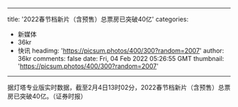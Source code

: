 
---
title: '2022春节档新片（含预售）总票房已突破40亿'
categories: 
 - 新媒体
 - 36kr
 - 快讯
headimg: 'https://picsum.photos/400/300?random=2007'
author: 36kr
comments: false
date: Fri, 04 Feb 2022 05:26:55 GMT
thumbnail: 'https://picsum.photos/400/300?random=2007'
---

<div>   
据灯塔专业版实时数据，截至2月4日13时02分，2022春节档新片（含预售）总票房已突破40亿。（证券时报）  
</div>
            